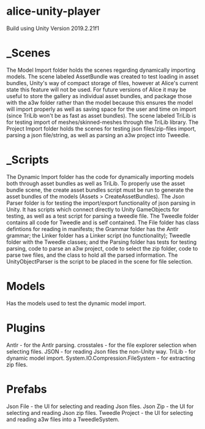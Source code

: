 # alice-unity-player
Build using Unity Version 2019.2.21f1
# _Scenes
The Model Import folder holds the scenes regarding dynamically importing models. The scene labeled AssetBundle was created to test loading in asset bundles, Unity's way of compact storage of files, however at Alice's current state this feature will not be used. For future versions of Alice it may be useful to store the gallery as individual asset bundles, and package those with the a3w folder rather than the model because this ensures the model will import properly as well as saving space for the user and time on import (since TriLib won't be as fast as asset bundles). The scene labeled TriLib is for testing import of meshes/skinned-meshes through the TriLib library.
The Project Import folder holds the scenes for testing json files/zip-files import, parsing a json file/string, as well as parsing an a3w project into Tweedle.
# _Scripts
The Dynamic Import folder has the code for dynamically importing models both through asset bundles as well as TriLib. To properly use the asset bundle scene, the create asset bundles script must be run to generate the asset bundles of the models (Assets > CreateAssetBundles).
The Json Parser folder is for testing the import/export functionality of json parsing in Unity. It has scripts which connect directly to Unity GameObjects for testing, as well as a test script for parsing a tweedle file.
The Tweedle folder contains all code for Tweedle and is self contained. The File folder has class defintions for reading in manifests; the Grammar folder has the Antlr grammar; the Linker folder has a Linker script (no functionality); Tweedle folder with the Tweedle classes; and the Parsing folder has tests for testing parsing, code to parse an a3w project, code to select the zip folder, code to parse twe files, and the class to hold all the parsed information. The UnityObjectParser is the script to be placed in the scene for file selection.
# Models
Has the models used to test the dynamic model import.
# Plugins
Antlr - for the Antlr parsing.
crosstales - for the file explorer selection when selecting files.
JSON - for reading Json files the non-Unity way.
TriLib - for dynamic model import.
System.IO.Compression.FileSystem - for extracting zip files.
# Prefabs
Json File - the UI for selecting and reading Json files.
Json Zip - the UI for selecting and reading Json zip files.
Tweedle Project - the UI for selecting and reading a3w files into a TweedleSystem.
